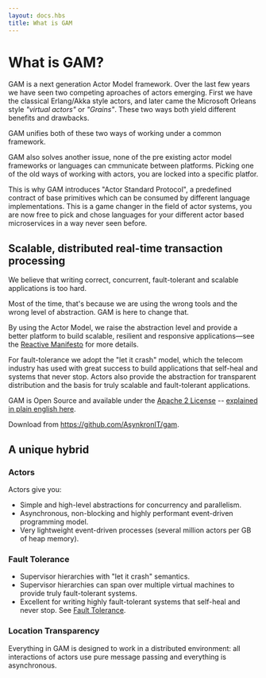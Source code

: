 ```yaml
---
layout: docs.hbs
title: What is GAM
---
```

# What is GAM?

GAM is a next generation Actor Model framework.
Over the last few years we have seen two competing aproaches of actors emerging.
First we have the classical Erlang/Akka style actors, and later came the Microsoft Orleans style *"virtual actors"* or *"Grains"*.
These two ways both yield different benefits and drawbacks.

GAM unifies both of these two ways of working under a common framework.

GAM also solves another issue, none of the pre existing actor model frameworks or languages can cmmunicate between platforms.
Picking one of the old ways of working with actors, you are locked into a specific platfor.

This is why GAM introduces "Actor Standard Protocol", a predefined contract of base primitives which can be consumed by different language implementations.
This is a game changer in the field of actor systems, you are now free to pick and chose languages for your different actor based microservices in a way never seen before.

## Scalable, distributed real-time transaction processing

We believe that writing correct, concurrent, fault-tolerant and scalable applications is too hard.

Most of the time, that's because we are using the wrong tools and the wrong level of abstraction. GAM is here to change that.

By using the Actor Model, we raise the abstraction level and provide a better platform to build scalable, resilient and responsive applications—see the [Reactive Manifesto](http://www.reactivemanifesto.org/) for more details.

For fault-tolerance we adopt the "let it crash" model, which the telecom industry has used with great success to build applications that self-heal and systems that never stop. Actors also provide the abstraction for transparent distribution and the basis for truly scalable and fault-tolerant applications.

GAM is Open Source and available under the [Apache 2 License](http://www.apache.org/licenses/LICENSE-2.0) -- [explained in plain english here](https://www.tldrlegal.com/l/apache2).

Download from https://github.com/AsynkronIT/gam.

## A unique hybrid
### Actors
Actors give you:

* Simple and high-level abstractions for concurrency and parallelism.
* Asynchronous, non-blocking and highly performant event-driven programming model.
* Very lightweight event-driven processes (several million actors per GB of heap memory).

### Fault Tolerance
* Supervisor hierarchies with "let it crash" semantics.
* Supervisor hierarchies can span over multiple virtual machines to provide truly fault-tolerant systems.
* Excellent for writing highly fault-tolerant systems that self-heal and never stop.
See [Fault Tolerance](Fault%20tolerance).

### Location Transparency
Everything in GAM is designed to work in a distributed environment: all interactions of actors use pure message passing and everything is asynchronous.
